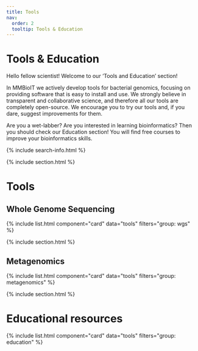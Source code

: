 ```yaml
---
title: Tools
nav:
  order: 2
  tooltip: Tools & Education
---
```


# <i class="fas fa-tools"></i>Tools & Education

Hello fellow scientist! Welcome to our ‘Tools and Education’ section!

In MMBioIT we actively develop tools for bacterial genomics, focusing on providing software that is easy to install and use. We strongly believe in transparent and collaborative science, and therefore all our tools are completely open-source. We encourage you to try our tools and, if you dare, suggest improvements for them.

Are you a wet-labber? Are you interested in learning bioinformatics? Then you should check our Education section! You will find free courses to improve your bioinformatics skills.


{% include search-info.html %}

{% include section.html %}

# Tools

## Whole Genome Sequencing

{% include list.html component="card" data="tools" filters="group: wgs" %}

{% include section.html %}

## Metagenomics

{% include list.html component="card" data="tools" filters="group: metagenomics" %}

{% include section.html %}

# Educational resources

{% include list.html component="card" data="tools" filters="group: education" %}
